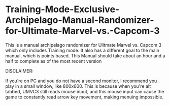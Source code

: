# Training-Mode-Exclusive-Archipelago-Manual-Randomizer-for-Ultimate-Marvel-vs.-Capcom-3
This is a manual archipelago randomizer for Ulitmate Marvel vs. Capcom 3 which only includes Training mode. It also has a different goal to the main manual, which is points based.
This Manual should take about an hour and a half to complete as of the most recent version

DISCLAIMER:

If you're on PC and you do not have a second monitor, I recommend you play in a small window, like 800x600. This is because when you're alt tabbed, UMVC3 still reads mouse input, and this mouse input can cause the game to constantly read arrow key movement, making menuing impossible.

